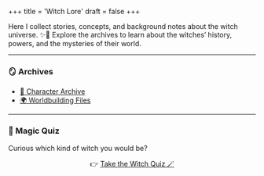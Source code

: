+++
title = 'Witch Lore'
draft = false
+++

<p style="text-indent:0; margin-left:0;">
Here I collect stories, concepts, and background notes about the witch universe. ✨📖  
Explore the archives to learn about the witches’ history, powers, and the mysteries of their world.
</p>

---

### 🪞 Archives  
- [📜 Character Archive](characters/)  
- [🌍 Worldbuilding Files](world/)  


---

### 🔮 Magic Quiz  
<p style="text-indent:0; margin-left:0;">
Curious which kind of witch you would be?  
</p>  

<p align="center">
  👉 <a href="https://www.proprofs.com/quiz-school/ugc/story.php?title=ndmxody3oazmfh">Take the Witch Quiz 🪄</a>
</p>

<script defer src="/js/cursor-stars.js"></script>